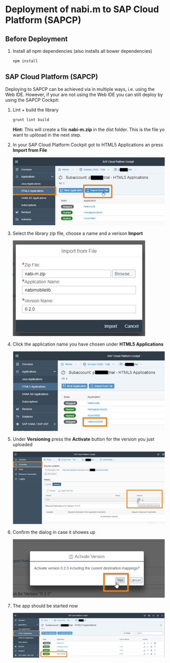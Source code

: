 # Deployment of nabi.m to SAP Cloud Platform (SAPCP)

## Before Deployment

1. Install all npm dependencies (also installs all bower dependencies)
    ```sh
    npm install
    ```


## SAP Cloud Platform (SAPCP)

Deploying to SAPCP can be achieved via in multiple ways, i.e. using the Web IDE. However, if your are not using the Web IDE you can still deploy by using the SAPCP Cockpit:

1. Lint + build the library
    ```sh
    grunt lint build
    ```

    **Hint:** This will create a file **nabi-m.zip** in the dist folder. This is the file yo want to uplöoad in the next step.

1. In your SAP Cloud Platform Cockpit got to HTML5 Applications an press **Import from File**

    ![SAPCP Cockpit - Step 1](img/sapcp-cockpit-deploy-1.png)


1. Select the library zip file, choose a name and a verison **Import**

    ![SAPCP Cockpit - Step 2](img/sapcp-cockpit-deploy-2.png)


1. Click the application name you have chosen under **HTML5 Applications**

    ![SAPCP Cockpit - Step 3](img/sapcp-cockpit-deploy-3.png)


1. Under **Versioning** press the **Activate** button for the version you just uploaded

    ![SAPCP Cockpit - Step 4](img/sapcp-cockpit-deploy-4.png)


1. Confirm the dialog in case it showes up

    ![SAPCP Cockpit - Step 5](img/sapcp-cockpit-deploy-5.png)


1. The app should be started now

    ![SAPCP Cockpit - Step 6](img/sapcp-cockpit-deploy-6.png)
